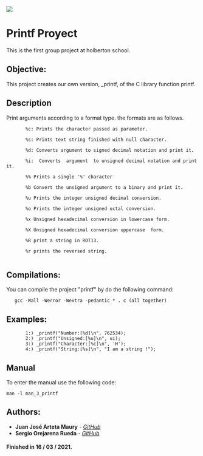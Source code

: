[![](https://www.holbertonschool.com/holberton-logo.png)](https://www.holbertonschool.com/)

# Printf Proyect
This is the first group project at holberton school.

## Objective: 
This project creates our own version, _printf, of the C library function printf. 



## Description

Print arguments according to a format type.
the formats are as follows.

```
       %c: Prints the character passed as parameter.

       %s: Prints text string finished with null character.

       %d: Converts argument to signed decimal notation and print it.

       %i:  Converts  argument  to unsigned decimal notation and print it.

       %% Prints a single '%' character

       %b Convert the unsigned argument to a binary and print it.

       %u Prints the integer unsigned decimal conversion.

       %o Prints the integer unsigned octal conversion.

       %x Unsigned hexadecimal conversion in lowercase form.

       %X Unsigned hexadecimal conversion uppercase  form.
       
       %R print a string in ROT13.
       
       %r prints the reversed string.
       
```
## Compilations:
  You can compile the project "printf" by do the following command:

       gcc -Wall -Werror -Wextra -pedantic * . c (all together) 
       
       
## Examples:
```
       1:) _printf("Number:[%d]\n", 762534);
       2:) _printf("Unsigned:[%u]\n", ui);
       3:) _printf("Character:[%c]\n", 'H');
       4:) _printf("String:[%s]\n", "I am a string !");
```
## Manual
To enter the manual use the following code:
```
man -l man_3_printf
```
## Authors:

* **Juan José Arteta Maury** - [*GitHub*](https://github.com/jj131204)
* **Sergio Orejarena Rueda** - [*GitHub*](https://github.com/SergioO21)

#### Finished in 16 / 03 / 2021.
